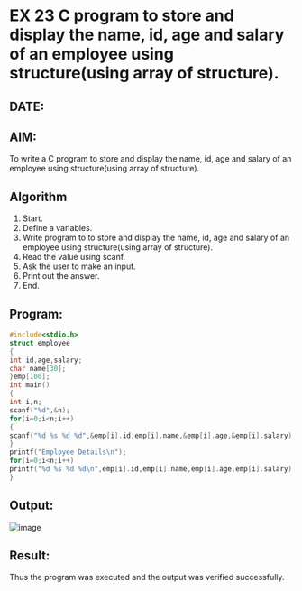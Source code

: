 # EX 23 C program to store and display the name, id, age and salary of an employee using structure(using array of structure).
## DATE:
## AIM:
To write a C program to store and display the name, id, age and salary of an employee using structure(using array of structure).

## Algorithm
1. Start.
2. Define a variables.
3. Write program to to store and display the name, id, age and salary of an employee 
using structure(using array of structure).
4. Read the value using scanf.
5. Ask the user to make an input.
6. Print out the answer.
7. End. 

## Program:
```c
#include<stdio.h> 
struct employee
{
int id,age,salary; 
char name[30];
}emp[100]; 
int main()
{
int i,n; 
scanf("%d",&n); 
for(i=0;i<n;i++)
{
scanf("%d %s %d %d",&emp[i].id,emp[i].name,&emp[i].age,&emp[i].salary);
}
printf("Employee Details\n"); 
for(i=0;i<n;i++)
printf("%d %s %d %d\n",emp[i].id,emp[i].name,emp[i].age,emp[i].salary);
}
```

## Output:

![image](https://github.com/user-attachments/assets/f2e25d39-cb88-4818-9172-95f4faeebc69)


## Result:
Thus the program was executed and the output was verified successfully.
